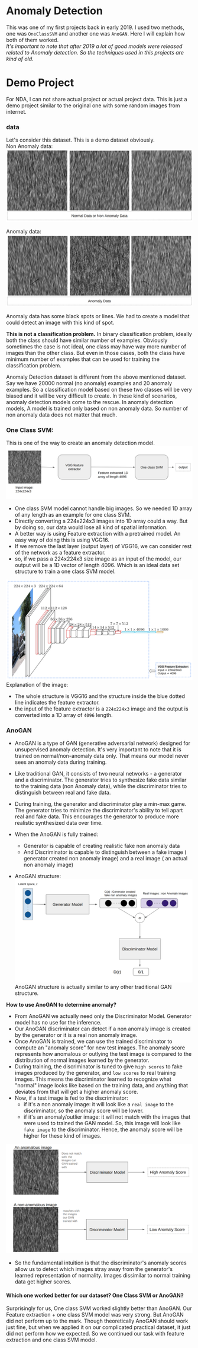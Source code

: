 # Anomaly Detection
This was one of my first projects back in early 2019. I used two methods, one was `OneClassSVM` and another one was `AnoGAN`. Here I will explain how both of them worked. <br>
*It's important to note that after 2019 a lot of good models were released related to Anomaly detection. So the techniques used in this projects are kind of old.*

# Demo Project
For NDA, I can not share actual project or actual project data. This is just a demo project similar to the original one with some random images from internet.

### data
Let's consider this dataset. This is a demo dataset obviously.<br>
Non Anomaly data:<br>
![non anomaly](../Helping_Images/Anomaly_Detection/non_anomaly.png)

Anomaly data:<br>
![anomaly](../Helping_Images/Anomaly_Detection/anomaly_data.png)

Anomaly data has some black spots or lines. We had to create a model that could detect an image with this kind of spot.

**This is not a classification problem.** In binary classification problem, ideally both the class should have similar number of examples. Obviously sometimes the case is not ideal, one class may have way more number of images than the other class. But even in those cases, both the class have minimum number of examples that can be used for training the  classification problem. 

Anomaly Detection dataset is different from the above mentioned dataset. Say we have 20000 normal (no anomaly) examples and 20 anomaly examples. So a classification model based on these two classes will be very biased and it will be very difficult to create. In these kind of scenarios, anomaly detection models come to the rescue. In anomaly detection models, A model is trained only based on non anomaly data. So number of non anomaly data does not matter that much.


### One Class SVM:
This is one of the way to create an anomaly detection model. <br>
![feature extraction and svm](../Helping_Images/Anomaly_Detection/feature_svm.png)
- One class SVM model cannot handle big images. So we needed 1D array of any length as an example for one class SVM.
- Directly converting a 224x224x3 images into 1D array could a way. But by doing so, our data would lose all kind of spatial information. 
- A better way is using Feature extraction with a pretrained model. An easy way of doing this is using VGG16. 
- If we remove the last layer (output layer) of VGG16, we can consider rest of the network as a feature extractor.
- so, if we pass a 224x224x3 size image as an input of the model, our output will be a 1D vector of length 4096. Which is an ideal data set structure to train a one class SVM model.

![feature extract](../Helping_Images/Anomaly_Detection/feature_extract.png)
Explanation of the image:
- The whole structure is VGG16 and the structure inside the blue dotted line indicates the feature extractor. 
- the input of the feature extractor is a `224x224x3` image and the output is converted into a 1D array of `4096` length.

### AnoGAN
- AnoGAN is a type of GAN (generative adversarial network) designed for unsupervised anomaly detection. It's very important to note that it is trained on normal/non-anomaly data only. That means our model never sees an anomaly data during training.
- Like traditional GAN, it consists of two neural networks - a generator and a discriminator. The generator tries to synthesize fake data similar to the training data (non Anomaly data), while the discriminator tries to distinguish between real and fake data.
- During training, the generator and discriminator play a min-max game. The generator tries to minimize the discriminator's ability to tell apart real and fake data. This encourages the generator to produce more realistic synthesized data over time.
- When the AnoGAN is fully trained:
    - Generator is capable of creating realistic fake non anomaly data
    - And Discriminator is capable to distinguish between a fake image ( generator created non anomaly image) and a real image ( an actual non anomaly image)

- AnoGAN structure: 
![anogan](../Helping_Images/Anomaly_Detection/Anogan.png)
AnoGAN structure is actually similar to any other traditional GAN structure. 

**How to use AnoGAN to determine anomaly?**
- From AnoGAN we actually need only the Discriminator Model. Generator model has no use for the inference.
- Our AnoGAN discriminator can detect if a non anomaly image is created by the generator or it is a real non anomaly image. 
- Once AnoGAN is trained, we can use the trained discriminator to compute an "anomaly score" for new test images. The anomaly score represents how anomalous or outlying the test image is compared to the distribution of normal images learned by the generator.
- During training, the discriminator is tuned to give `high scores` to fake images produced by the generator, and `low scores` to real training images. This means the discriminator learned to recognize what "normal" image looks like based on the training data, and anything that deviates from that will get a higher anomaly score.
-  Now, if a test image is fed to the discriminator:
    - if it's a non anomaly image: it will look like a `real image` to the discriminator, so the anomaly score will be lower.
    - if it's an anomaly/outlier image: it will not match with the images that were used to trained the GAN model. So, this image will look like `fake image` to the discriminator. Hence, the anomaly score will be higher for these kind of images.

![discriminator](../Helping_Images/Anomaly_Detection/discriminator.png)

- So the fundamental intuition is that the discriminator's anomaly scores allow us to detect which images stray away from the generator's learned representation of normality. Images dissimilar to normal training data get higher scores.


#### Which one worked better for our dataset? One Class SVM or AnoGAN?
Surprisingly for us, One class SVM worked slightly better than AnoGAN. Our Feature extraction + one class SVM model was very strong. But AnoGAN did not perform up to the mark. Though theoretically AnoGAN should work just fine, but when we applied it on our complicated practical dataset, it just did not perform how we expected. So we continued our task with feature extraction and one class SVM model.

